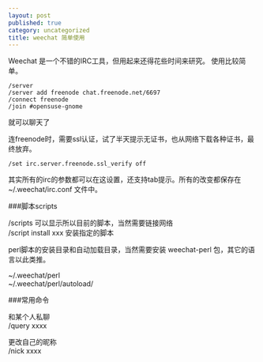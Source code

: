 ```yaml
---
layout: post
published: true
category: uncategorized
title: weechat 简单使用
---
```

Weechat 是一个不错的IRC工具，但用起来还得花些时间来研究。 使用比较简单。

	/server
	/server add freenode chat.freenode.net/6697
	/connect freenode
	/join #opensuse-gnome

就可以聊天了

连freenode时，需要ssl认证，试了半天提示无证书，也从网络下载各种证书，最终放弃。

	/set irc.server.freenode.ssl_verify off

其实所有的irc的参数都可以在这设置，还支持tab提示。所有的改变都保存在 ~/.weechat/irc.conf 文件中。

###脚本scripts

/scripts 可以显示所以目前的脚本，当然需要链接网络    
/script install xxx 安装指定的脚本    

perl脚本的安装目录和自动加载目录，当然需要安装 weechat-perl 包，其它的语言以此类推。

~/.weechat/perl    
~/.weechat/perl/autoload/    

###常用命令

和某个人私聊    
/query xxxx

更改自己的昵称    
/nick xxxx
